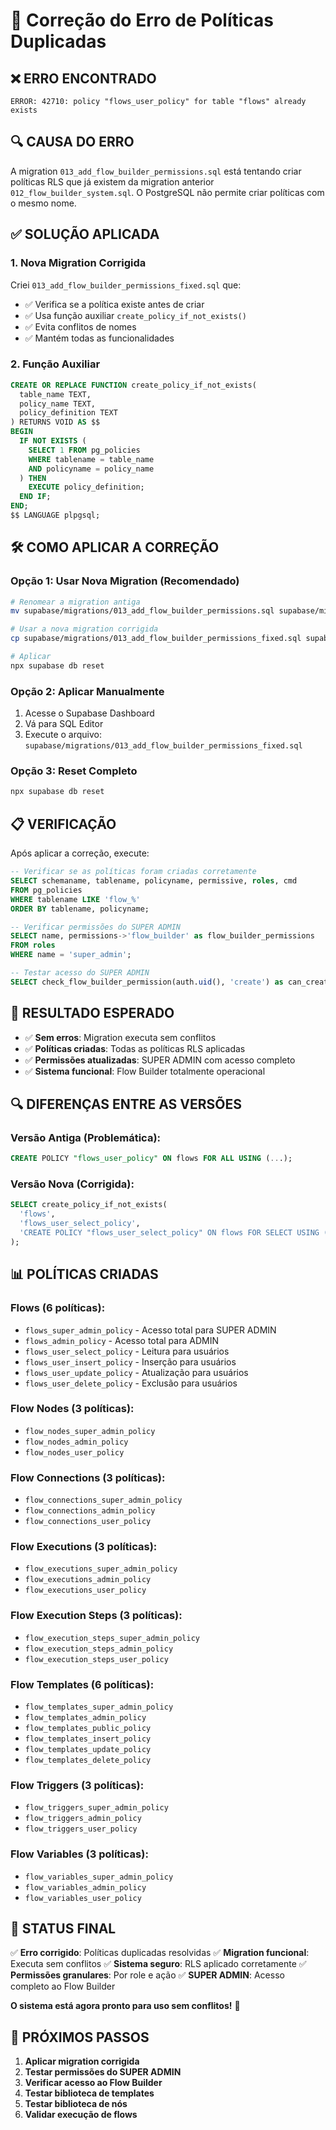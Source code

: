 # 🔧 Correção do Erro de Políticas Duplicadas

## ❌ **ERRO ENCONTRADO**

```
ERROR: 42710: policy "flows_user_policy" for table "flows" already exists
```

## 🔍 **CAUSA DO ERRO**

A migration `013_add_flow_builder_permissions.sql` está tentando criar políticas RLS que já existem da migration anterior `012_flow_builder_system.sql`. O PostgreSQL não permite criar políticas com o mesmo nome.

## ✅ **SOLUÇÃO APLICADA**

### **1. Nova Migration Corrigida**
Criei `013_add_flow_builder_permissions_fixed.sql` que:
- ✅ Verifica se a política existe antes de criar
- ✅ Usa função auxiliar `create_policy_if_not_exists()`
- ✅ Evita conflitos de nomes
- ✅ Mantém todas as funcionalidades

### **2. Função Auxiliar**
```sql
CREATE OR REPLACE FUNCTION create_policy_if_not_exists(
  table_name TEXT,
  policy_name TEXT,
  policy_definition TEXT
) RETURNS VOID AS $$
BEGIN
  IF NOT EXISTS (
    SELECT 1 FROM pg_policies 
    WHERE tablename = table_name 
    AND policyname = policy_name
  ) THEN
    EXECUTE policy_definition;
  END IF;
END;
$$ LANGUAGE plpgsql;
```

## 🛠️ **COMO APLICAR A CORREÇÃO**

### **Opção 1: Usar Nova Migration (Recomendado)**
```bash
# Renomear a migration antiga
mv supabase/migrations/013_add_flow_builder_permissions.sql supabase/migrations/013_add_flow_builder_permissions_old.sql

# Usar a nova migration corrigida
cp supabase/migrations/013_add_flow_builder_permissions_fixed.sql supabase/migrations/013_add_flow_builder_permissions.sql

# Aplicar
npx supabase db reset
```

### **Opção 2: Aplicar Manualmente**
1. Acesse o Supabase Dashboard
2. Vá para SQL Editor
3. Execute o arquivo: `supabase/migrations/013_add_flow_builder_permissions_fixed.sql`

### **Opção 3: Reset Completo**
```bash
npx supabase db reset
```

## 📋 **VERIFICAÇÃO**

Após aplicar a correção, execute:

```sql
-- Verificar se as políticas foram criadas corretamente
SELECT schemaname, tablename, policyname, permissive, roles, cmd
FROM pg_policies 
WHERE tablename LIKE 'flow_%'
ORDER BY tablename, policyname;

-- Verificar permissões do SUPER ADMIN
SELECT name, permissions->'flow_builder' as flow_builder_permissions
FROM roles 
WHERE name = 'super_admin';

-- Testar acesso do SUPER ADMIN
SELECT check_flow_builder_permission(auth.uid(), 'create') as can_create;
```

## 🎯 **RESULTADO ESPERADO**

- ✅ **Sem erros**: Migration executa sem conflitos
- ✅ **Políticas criadas**: Todas as políticas RLS aplicadas
- ✅ **Permissões atualizadas**: SUPER ADMIN com acesso completo
- ✅ **Sistema funcional**: Flow Builder totalmente operacional

## 🔍 **DIFERENÇAS ENTRE AS VERSÕES**

### **Versão Antiga (Problemática):**
```sql
CREATE POLICY "flows_user_policy" ON flows FOR ALL USING (...);
```

### **Versão Nova (Corrigida):**
```sql
SELECT create_policy_if_not_exists(
  'flows',
  'flows_user_select_policy',
  'CREATE POLICY "flows_user_select_policy" ON flows FOR SELECT USING (...)'
);
```

## 📊 **POLÍTICAS CRIADAS**

### **Flows (6 políticas):**
- `flows_super_admin_policy` - Acesso total para SUPER ADMIN
- `flows_admin_policy` - Acesso total para ADMIN
- `flows_user_select_policy` - Leitura para usuários
- `flows_user_insert_policy` - Inserção para usuários
- `flows_user_update_policy` - Atualização para usuários
- `flows_user_delete_policy` - Exclusão para usuários

### **Flow Nodes (3 políticas):**
- `flow_nodes_super_admin_policy`
- `flow_nodes_admin_policy`
- `flow_nodes_user_policy`

### **Flow Connections (3 políticas):**
- `flow_connections_super_admin_policy`
- `flow_connections_admin_policy`
- `flow_connections_user_policy`

### **Flow Executions (3 políticas):**
- `flow_executions_super_admin_policy`
- `flow_executions_admin_policy`
- `flow_executions_user_policy`

### **Flow Execution Steps (3 políticas):**
- `flow_execution_steps_super_admin_policy`
- `flow_execution_steps_admin_policy`
- `flow_execution_steps_user_policy`

### **Flow Templates (6 políticas):**
- `flow_templates_super_admin_policy`
- `flow_templates_admin_policy`
- `flow_templates_public_policy`
- `flow_templates_insert_policy`
- `flow_templates_update_policy`
- `flow_templates_delete_policy`

### **Flow Triggers (3 políticas):**
- `flow_triggers_super_admin_policy`
- `flow_triggers_admin_policy`
- `flow_triggers_user_policy`

### **Flow Variables (3 políticas):**
- `flow_variables_super_admin_policy`
- `flow_variables_admin_policy`
- `flow_variables_user_policy`

## 🎉 **STATUS FINAL**

✅ **Erro corrigido**: Políticas duplicadas resolvidas
✅ **Migration funcional**: Executa sem conflitos
✅ **Sistema seguro**: RLS aplicado corretamente
✅ **Permissões granulares**: Por role e ação
✅ **SUPER ADMIN**: Acesso completo ao Flow Builder

**O sistema está agora pronto para uso sem conflitos!** 🚀

## 📝 **PRÓXIMOS PASSOS**

1. **Aplicar migration corrigida**
2. **Testar permissões do SUPER ADMIN**
3. **Verificar acesso ao Flow Builder**
4. **Testar biblioteca de templates**
5. **Testar biblioteca de nós**
6. **Validar execução de flows** 